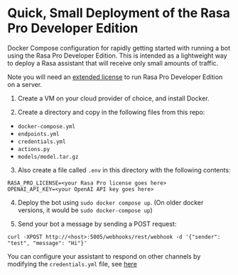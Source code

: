 # Quick, Small Deployment of the Rasa Pro Developer Edition

Docker Compose configuration for rapidly getting started with running a bot using the Rasa Pro Developer Edition.
This is intended as a lightweight way to deploy a Rasa assistant that will receive only small amounts of traffic.

Note you will need an [extended license](#) to run Rasa Pro Developer Edition on a server. 

1. Create a VM on your cloud provider of choice, and install Docker. 

2. Create a directory and copy in the following files from this repo:
- `docker-compose.yml`
- `endpoints.yml`
- `credentials.yml`
- `actions.py`
- `models/model.tar.gz`

3. Also create a file called `.env` in this directory with the following contents:
```
RASA_PRO_LICENSE=<your Rasa Pro license goes here>
OPENAI_API_KEY=<your OpenAI API key goes here>
```

4. Deploy the bot using `sudo docker compose up`. (On older docker versions, it would be `sudo docker-compose up`)

5. Send your bot a message by sending a POST request: 

```
curl -XPOST http://<host>:5005/webhooks/rest/webhook -d '{"sender": "test", "message": "Hi"}'
```

You can configure your assistant to respond on other channels by 
modifying the `credentials.yml` file, see [here](https://rasa.com/docs/rasa-pro/connectors/messaging-and-voice-channels)
